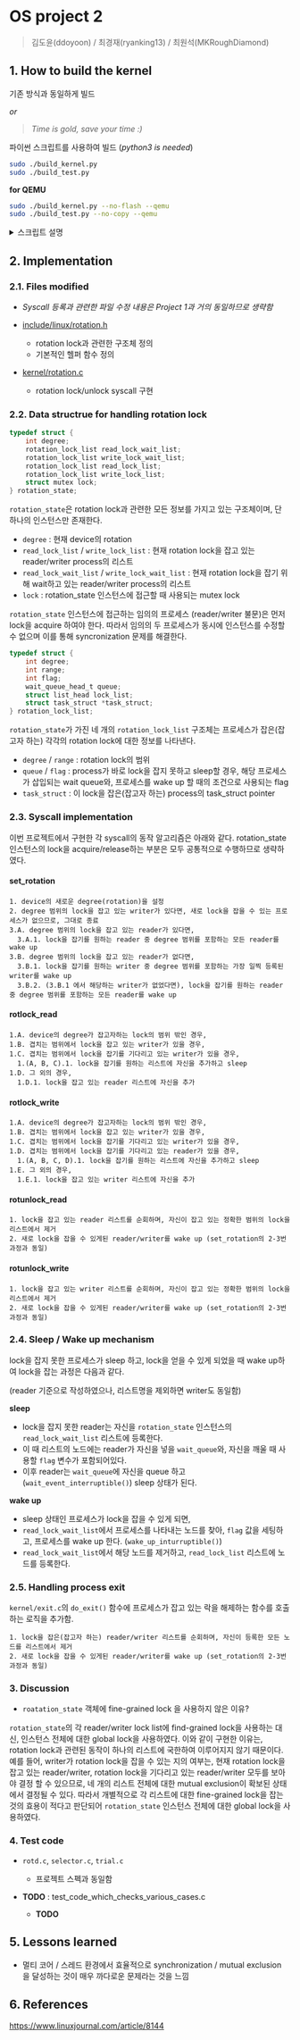 # OS project 2

> 김도윤(ddoyoon) / 최경재(ryanking13) / 최원석(MKRoughDiamond)

## 1. How to build the kernel

기존 방식과 동일하게 빌드

_or_

> _Time is gold, save your time :)_

파이썬 스크립트를 사용하여 빌드 (_python3 is needed_)

```sh
sudo ./build_kernel.py
sudo ./build_test.py
```

__for QEMU__

```sh
sudo ./build_kernel.py --no-flash --qemu
sudo ./build_test.py --no-copy --qemu
```

<details><summary>스크립트 설명</summary>
<p>

### build_kernel.py

```sh
# build kernel / generate boot image / flash SD card

usage: build_kernel.py [-h] [-v] [-e] [--no-flash] [--device DEVICE]

optional arguments:
  -h, --help       show this help message and exit
  -v, --verbose    print all messages while building kernel
  -e, --eject      eject usb drive after build is complete
  --no-flash       do not flash kernel to USB, just build and exit
  --device DEVICE  force device path (e.g. /dev/sdb), use this argument if
                   device is not automatically detected
  --qemu           generate boot images for qemu

# Example

sudo ./build_kernel.py             # build & flash
sudo ./build_kernel.py --no-flash  # build only
```

### bulid_test.py

```sh
# build test files(test/*.c) / upload it to SD card
usage: build_test.py [-h] [-v] [-e] [--no-copy] [--device DEVICE]

optional arguments:
  -h, --help       show this help message and exit
  -v, --verbose    print all messages while building kernel
  -e, --eject      eject usb drive after build is complete
  --no-copy        do not move test binaries to USB, just build and exit
  --device DEVICE  force device path (e.g. /dev/sdb), use this argument if
                   device is not automatically detected
  --qemu           move test binaries to file system for qemu

# Example

sudo ./build_test.py            # build & upload
sudo ./build_test.py --no-copy  # build only
sudo ./build_test.py --eject    # eject sdcard after upload
```

</p>
</details>

## 2. Implementation

### 2.1. Files modified

- _Syscall 등록과 관련한 파일 수정 내용은 Project 1과 거의 동일하므로 생략함_

- [include/linux/rotation.h](./include/linux/rotation.h)
  - rotation lock과 관련한 구조체 정의
  - 기본적인 헬퍼 함수 정의

- [kernel/rotation.c](./kernel/rotation.c)
  - rotation lock/unlock syscall 구현

### 2.2. Data structrue for handling rotation lock

```c
typedef struct {
    int degree;
    rotation_lock_list read_lock_wait_list;
    rotation_lock_list write_lock_wait_list;
    rotation_lock_list read_lock_list;
    rotation_lock_list write_lock_list;
    struct mutex lock;
} rotation_state;
```

`rotation_state`은 rotation lock과 관련한 모든 정보를 가지고 있는 구조체이며, 단 하나의 인스턴스만 존재한다.

- `degree` : 현재 device의 rotation
- `read_lock_list` / `write_lock_list` : 현재 rotation lock을 잡고 있는 reader/writer process의 리스트
- `read_lock_wait_list` / `write_lock_wait_list` : 현재 rotation lock을 잡기 위해 wait하고 있는 reader/writer process의 리스트
- `lock` : rotation_state 인스턴스에 접근할 때 사용되는 mutex lock

`rotation_state` 인스턴스에 접근하는 임의의 프로세스 (reader/writer 불문)은 먼저 lock을 acquire 하여야 한다. 따라서 임의의 두 프로세스가 동시에 인스턴스를 수정할 수 없으며 이를 통해 syncronization 문제를 해결한다.

```c
typedef struct {
    int degree;
    int range;
    int flag;
    wait_queue_head_t queue;
    struct list_head lock_list;
    struct task_struct *task_struct;
} rotation_lock_list;
```

`rotation_state`가 가진 네 개의 `rotation_lock_list` 구조체는 프로세스가 잡은(잡고자 하는) 각각의 rotation lock에 대한 정보를 나타낸다.

- `degree` / `range` : rotation lock의 범위
- `queue` / `flag` : process가 바로 lock을 잡지 못하고 sleep할 경우, 해당 프로세스가 삽입되는 wait queue와, 프로세스를 wake up 할 때의 조건으로 사용되는 flag
- `task_struct` : 이 lock을 잡은(잡고자 하는) process의 task_struct pointer

### 2.3. Syscall implementation

이번 프로젝트에서 구현한 각 syscall의 동작 알고리즘은 아래와 같다. rotation_state 인스턴스의 lock을 acquire/release하는 부분은 모두 공통적으로 수행하므로 생략하였다.

#### set_rotation

```
1. device의 새로운 degree(rotation)을 설정
2. degree 범위의 lock을 잡고 있는 writer가 있다면, 새로 lock을 잡을 수 있는 프로세스가 없으므로, 그대로 종료
3.A. degree 범위의 lock을 잡고 있는 reader가 있다면,
  3.A.1. lock을 잡기를 원하는 reader 중 degree 범위를 포함하는 모든 reader를 wake up
3.B. degree 범위의 lock을 잡고 있는 reader가 없다면,
  3.B.1. lock을 잡기를 원하는 writer 중 degree 범위를 포함하는 가장 일찍 등록된 writer를 wake up
  3.B.2. (3.B.1 에서 해당하는 writer가 없었다면), lock을 잡기를 원하는 reader 중 degree 범위를 포함하는 모든 reader를 wake up
```

#### rotlock_read

```
1.A. device의 degree가 잡고자하는 lock의 범위 밖인 경우,
1.B. 겹치는 범위에서 lock을 잡고 있는 writer가 있을 경우,
1.C. 겹치는 범위에서 lock을 잡기를 기다리고 있는 writer가 있을 경우,
  1.(A, B, C).1. lock을 잡기를 원하는 리스트에 자신을 추가하고 sleep
1.D. 그 외의 경우,
  1.D.1. lock을 잡고 있는 reader 리스트에 자신을 추가
```

#### rotlock_write

```
1.A. device의 degree가 잡고자하는 lock의 범위 밖인 경우,
1.B. 겹치는 범위에서 lock을 잡고 있는 writer가 있을 경우,
1.C. 겹치는 범위에서 lock을 잡기를 기다리고 있는 writer가 있을 경우,
1.D. 겹치는 범위에서 lock을 잡기를 기다리고 있는 reader가 있을 경우,
  1.(A, B, C, D).1. lock을 잡기를 원하는 리스트에 자신을 추가하고 sleep
1.E. 그 외의 경우,
  1.E.1. lock을 잡고 있는 writer 리스트에 자신을 추가
```

#### rotunlock_read

```
1. lock을 잡고 있는 reader 리스트를 순회하며, 자신이 잡고 있는 정확한 범위의 lock을 리스트에서 제거
2. 새로 lock을 잡을 수 있게된 reader/writer를 wake up (set_rotation의 2-3번 과정과 동일)
```

#### rotunlock_write

```
1. lock을 잡고 있는 writer 리스트를 순회하며, 자신이 잡고 있는 정확한 범위의 lock을 리스트에서 제거
2. 새로 lock을 잡을 수 있게된 reader/writer를 wake up (set_rotation의 2-3번 과정과 동일)
```

### 2.4. Sleep / Wake up mechanism

lock을 잡지 못한 프로세스가 sleep 하고, lock을 얻을 수 있게 되었을 때 wake up하여 lock을 잡는 과정은 다음과 같다.

(reader 기준으로 작성하였으나, 리스트명을 제외하면 writer도 동일함)

__sleep__

- lock을 잡지 못한 reader는 자신을 `rotation_state` 인스턴스의 `read_lock_wait_list` 리스트에 등록한다.
- 이 때 리스트의 노드에는 reader가 자신을 넣을 `wait_queue`와, 자신을 깨울 때 사용할 `flag` 변수가 포함되어있다.
- 이후 reader는 `wait_queue`에 자신을 queue 하고 (`wait_event_interruptible()`) sleep 상태가 된다.

__wake up__

- sleep 상태인 프로세스가 lock을 잡을 수 있게 되면,
- `read_lock_wait_list`에서 프로세스를 나타내는 노드를 찾아, `flag` 값을 세팅하고, 프로세스를 wake up 한다. (`wake_up_inturruptible()`)
- `read_lock_wait_list`에서 해당 노드를 제거하고, `read_lock_list` 리스트에 노드를 등록한다.

### 2.5. Handling process exit

`kernel/exit.c`의 `do_exit()` 함수에 프로세스가 잡고 있는 락을 해제하는 함수를 호출하는 로직을 추가함.

```
1. lock을 잡은(잡고자 하는) reader/writer 리스트를 순회하며, 자신이 등록한 모든 노드를 리스트에서 제거
2. 새로 lock을 잡을 수 있게된 reader/writer를 wake up (set_rotation의 2-3번 과정과 동일)
```

### 3. Discussion

- `roatation_state` 객체에 fine-grained lock 을 사용하지 않은 이유?

`rotation_state`의 각 reader/writer lock list에 find-grained lock을 사용하는 대신, 인스턴스 전체에 대한 global lock을 사용하였다. 이와 같이 구현한 이유는, rotation lock과 관련된 동작이 하나의 리스트에 국한하여 이루어지지 않기 때문이다. 예를 들어, writer가 rotation lock을 잡을 수 있는 지의 여부는, 현재 rotation lock을 잡고 있는 reader/writer, rotation lock을 기다리고 있는 reader/writer 모두를 보아야 결정 할 수 있으므로, 네 개의 리스트 전체에 대한 mutual exclusion이 확보된 상태에서 결정될 수 있다. 따라서 개별적으로 각 리스트에 대한 fine-grained lock을 잡는 것의 효용이 적다고 판단되어 `rotation_state` 인스턴스 전체에 대한 global lock을 사용하였다.


### 4. Test code

- `rotd.c`, `selector.c`, `trial.c`
  - 프로젝트 스펙과 동일함

- __TODO__ : test_code_which_checks_various_cases.c
  - __TODO__
  
## 5. Lessons learned

- 멀티 코어 / 스레드 환경에서 효율적으로 synchronization / mutual exclusion 을 달성하는 것이 매우 까다로운 문제라는 것을 느낌

## 6. References

https://www.linuxjournal.com/article/8144

